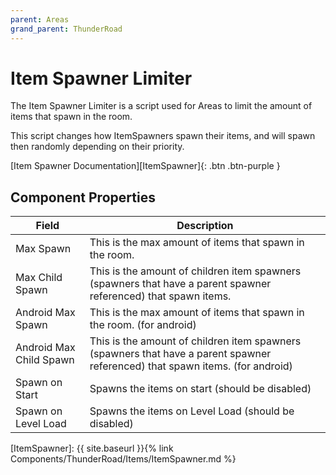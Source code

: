 ```yaml
---
parent: Areas
grand_parent: ThunderRoad
---
```

# Item Spawner Limiter

The Item Spawner Limiter is a script used for Areas to limit the amount of items that spawn in the room.

This script changes how ItemSpawners spawn their items, and will spawn then randomly depending on their priority. 

[Item Spawner Documentation][ItemSpawner]{: .btn .btn-purple }

## Component Properties

| Field | Description |
| --- | --- |
| Max Spawn | This is the max amount of items that spawn in the room.
| Max Child Spawn | This is the amount of children item spawners (spawners that have a parent spawner referenced) that spawn items.
| Android Max Spawn | This is the max amount of items that spawn in the room. (for android)
| Android Max Child Spawn | This is the amount of children item spawners (spawners that have a parent spawner referenced) that spawn items. (for android)
| Spawn on Start | Spawns the items on start (should be disabled) 
| Spawn on Level Load | Spawns the items on Level Load (should be disabled) 

[ItemSpawner]: {{ site.baseurl }}{% link Components/ThunderRoad/Items/ItemSpawner.md %}